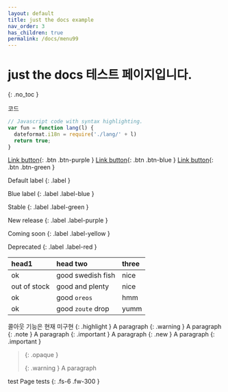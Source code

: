 ```yaml
---
layout: default
title: just the docs example
nav_order: 3
has_children: true
permalink: /docs/menu99
---
```


# just the docs 테스트 페이지입니다.
{: .no_toc }


코드
```js
// Javascript code with syntax highlighting.
var fun = function lang(l) {
  dateformat.i18n = require('./lang/' + l)
  return true;
}
```


[Link button](https://just-the-docs.com){: .btn .btn-purple }
[Link button](https://just-the-docs.com){: .btn .btn-blue }
[Link button](https://just-the-docs.com){: .btn .btn-green }

Default label
{: .label }

Blue label
{: .label .label-blue }

Stable
{: .label .label-green }

New release
{: .label .label-purple }

Coming soon
{: .label .label-yellow }

Deprecated
{: .label .label-red }


| head1        | head two          | three |
|:-------------|:------------------|:------|
| ok           | good swedish fish | nice  |
| out of stock | good and plenty   | nice  |
| ok           | good `oreos`      | hmm   |
| ok           | good `zoute` drop | yumm  |


콜아웃 기능은 현재 미구현
{: .highlight }
A paragraph
{: .warning }
A paragraph
{: .note }
A paragraph
{: .important }
A paragraph
{: .new }
A paragraph
{: .important }
> {: .opaque }
> <div markdown="block">
> {: .warning }
> A paragraph
> </div>
>

test Page tests
{: .fs-6 .fw-300 }
